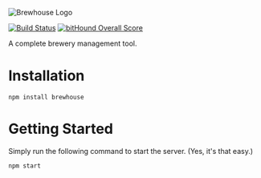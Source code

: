 ![Brewhouse Logo](https://clinch.github.io/brewhouse/brewhouse.png "Brewhouse")

[![Build Status](https://travis-ci.org/clinch/brewhouse.svg)](https://travis-ci.org/clinch/brewhouse) [![bitHound Overall Score](https://www.bithound.io/github/clinch/brewhouse/badges/score.svg)](https://www.bithound.io/github/clinch/brewhouse)

A complete brewery management tool.

# Installation

```
npm install brewhouse
```

# Getting Started

Simply run the following command to start the server. (Yes, it's that easy.)

```
npm start
```
